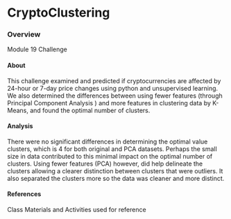 # CryptoClustering

### Overview

Module 19 Challenge

#### About
This challenge examined and predicted if cryptocurrencies are affected by 24-hour or 7-day price changes using python and unsupervised learning. We also determined the differences between using fewer features (through Principal Component Analysis ) and more features in clustering data by K-Means, and found the optimal number of clusters.

#### Analysis
There were no significant differences in determining the optimal value clusters, which is 4 for both original and PCA datasets. Perhaps the small size in data contributed to this minimal impact on the optimal number of clusters. Using fewer features (PCA) however, did help delineate the clusters allowing a clearer distinction between clusters that were outliers. It also separated the clusters more so the data was cleaner and more distinct. 

#### References
Class Materials and Activities used for reference 
